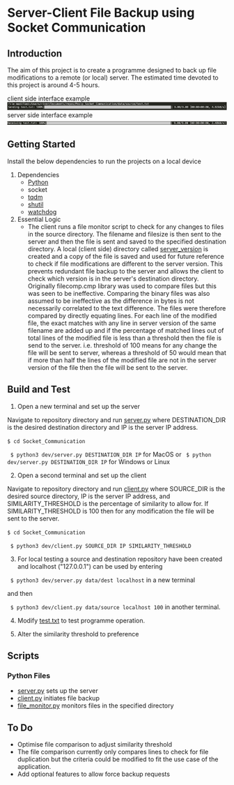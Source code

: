 # Server-Client File Backup using Socket Communication

## Introduction 
The aim of this project is to create a programme designed to back up file modifications to a remote (or local) server. The estimated time devoted to this project is around 4-5 hours.

client side interface example
![image](./image1.png)
server side interface example
![image](./image2.png)

## Getting Started
Install the below dependencies to run the projects on a local device
1. Dependencies
    * [Python](https://www.python.org/downloads/)
    * socket
    * [tqdm](https://github.com/tqdm/tqdm)
    * [shutil](https://docs.python.org/3/library/shutil.html)
    * [watchdog](https://pypi.org/project/watchdog/)
2. Essential Logic
    * The client runs a file monitor script to check for any changes to files in the source directory. The filename and filesize is then sent to the server and then the file is sent and saved to the specified destination directory. A local (client side) directory called [server_version](./server_version) is created and a copy of the file is saved and used for future reference to check if file modifications are different to the server version. This prevents redundant file backup to the server and allows the client to check which version is in the server's destination directory. Originally filecomp.cmp library was used to compare files but this was seen to be ineffective. Comparing the binary files was also assumed to be ineffective as the difference in bytes is not necessarily correlated to the text difference. The files were therefore compared by directly equating lines. For each line of the modified file, the exact matches with any line in server version of the same filename are added up and if the percentage of matched lines out of total lines of the modified file is less than a threshold then the file is send to the server. i.e. threshold of 100 means for any change the file will be sent to server, whereas a threshold of 50 would mean that if more than half the lines of the modified file are not in the server version of the file then the file will be sent to the server.

## Build and Test
1. Open a new terminal and set up the server

Navigate to repository directory and run [server.py](./dev/server.py) where DESTINATION_DIR is the desired destination directory and IP is the server IP address.

``` $ cd Socket_Communication ```

``` $ python3 dev/server.py DESTINATION_DIR IP``` for MacOS or ``` $ python dev/server.py DESTINATION_DIR IP``` for Windows or Linux


2. Open a second terminal and set up the client

Navigate to repository directory and run [client.py](./dev/client.py) where SOURCE_DIR is the desired source directory, IP is the server IP address, and SIMILARITY_THRESHOLD is the percentage of similarity to allow for. If SIMILARITY_THRESHOLD is 100 then for any modification the file will be sent to the server.

``` $ cd Socket_Communication ```

``` $ python3 dev/client.py SOURCE_DIR IP SIMILARITY_THRESHOLD```

3. For local testing a source and destination repository have been created and localhost ("127.0.0.1") can be used by entering

``` $ python3 dev/server.py data/dest localhost```
in a new terminal

and then

``` $ python3 dev/client.py data/source localhost 100```
in another terminal.

4. Modify [test.txt](./data/source/test.txt) to test programme operation.

5. Alter the similarity threshold to preference

## Scripts
### Python Files
* [server.py](./dev/server.py) sets up the server
* [client.py](./dev/client.py) initiates file backup
* [file_monitor.py](./dev/file_monitor.py) monitors files in the specified directory


## To Do
* Optimise file comparison to adjust similarity threshold
* The file comparison currently only compares lines to check for file duplication but the criteria could be modified to fit the use case of the application.
* Add optional features to allow force backup requests
